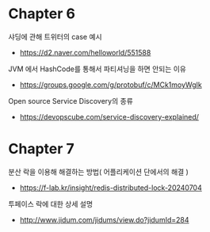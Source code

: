 # Chapter 6
샤딩에 관해 트위터의 case 예시
- https://d2.naver.com/helloworld/551588

JVM 에서 HashCode를 통해서 파티셔닝을 하면 안되는 이유
- https://groups.google.com/g/protobuf/c/MCk1moyWgIk

Open source Service Discovery의 종류
- https://devopscube.com/service-discovery-explained/


# Chapter 7
분산 락을 이용해 해결하는 방법( 어플리케이션 단에서의 해결 )
- https://f-lab.kr/insight/redis-distributed-lock-20240704

투페이스 락에 대한 상세 설명
- http://www.jidum.com/jidums/view.do?jidumId=284